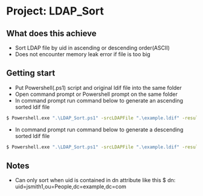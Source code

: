 # Project: LDAP_Sort
## What does this achieve

- Sort LDAP file by uid in ascending or descending order(ASCII)
- Does not encounter memory leak error if file is too big

## Getting start

- Put Powershell(.ps1) script and original ldif file into the same folder
- Open command prompt or Powershell prompt on the same folder
- In command prompt run command below to generate an ascending sorted ldif file
```cmd
$ Powershell.exe ".\LDAP_Sort.ps1" -srcLDAPFile ".\example.ldif" -resultLDAPFile ".\sorted.ldif" -order "0"
```
- In command prompt run command below to generate a descending sorted ldif file
```cmd
$ Powershell.exe ".\LDAP_Sort.ps1" -srcLDAPFile ".\example.ldif" -resultLDAPFile ".\sorted.ldif" -order "1"
```

## Notes

- Can only sort when uid is contained in dn attribute like this
$ dn: uid=jsmith1,ou=People,dc=example,dc=com
